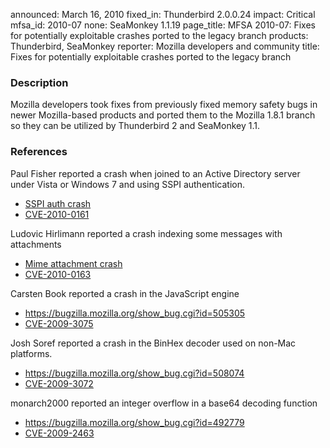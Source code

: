 announced: March 16, 2010
fixed_in: Thunderbird 2.0.0.24
impact: Critical
mfsa_id: 2010-07
none: SeaMonkey 1.1.19
page_title: MFSA 2010-07: Fixes for potentially exploitable crashes ported to the legacy branch
products: Thunderbird, SeaMonkey
reporter: Mozilla developers and community
title: Fixes for potentially exploitable crashes ported to the legacy branch

<h3>Description</h3>

<p>Mozilla developers took fixes from previously fixed memory safety
bugs in newer Mozilla-based products and ported them to the Mozilla
1.8.1 branch so they can be utilized by Thunderbird 2 and SeaMonkey
1.1.</p>

<h3>References</h3>

<p>Paul Fisher reported a crash when joined to an Active Directory server
under Vista or Windows 7 and using SSPI authentication.</p>
<ul>
  <li><a href="https://bugzilla.mozilla.org/show_bug.cgi?id=511806">SSPI auth crash</a></li>
  <li><a class="ex-ref" href="http://cve.mitre.org/cgi-bin/cvename.cgi?name=CVE-2010-0161">CVE-2010-0161</a></li>
</ul>

<p>Ludovic Hirlimann reported a crash indexing some messages with attachments</p>
<ul>
  <li><a href="https://bugzilla.mozilla.org/show_bug.cgi?id=505221">Mime attachment crash</a></li>
  <li><a class="ex-ref" href="http://cve.mitre.org/cgi-bin/cvename.cgi?name=CVE-2010-0163">CVE-2010-0163</a></li>
</ul>

<p>Carsten Book reported a crash in the JavaScript engine</p>
<ul>
  <li><a href="https://bugzilla.mozilla.org/show_bug.cgi?id=505305">https://bugzilla.mozilla.org/show_bug.cgi?id=505305</a></li>
  <li><a class="ex-ref" href="http://cve.mitre.org/cgi-bin/cvename.cgi?name=CVE-2009-3075">CVE-2009-3075</a></li>
</ul>

<p>Josh Soref reported a crash in the BinHex decoder used on non-Mac platforms.</p>
<ul>
  <li><a href="https://bugzilla.mozilla.org/show_bug.cgi?id=508074">https://bugzilla.mozilla.org/show_bug.cgi?id=508074</a></li>
  <li><a class="ex-ref" href="http://cve.mitre.org/cgi-bin/cvename.cgi?name=CVE-2009-3072">CVE-2009-3072</a></li>
</ul>

<p>monarch2000 reported an integer overflow in a base64 decoding function</p>
<ul>
  <li><a href="https://bugzilla.mozilla.org/show_bug.cgi?id=492779">https://bugzilla.mozilla.org/show_bug.cgi?id=492779</a></li>
  <li><a class="ex-ref" href="http://cve.mitre.org/cgi-bin/cvename.cgi?name=CVE-2009-2463">CVE-2009-2463</a></li>



</ul>